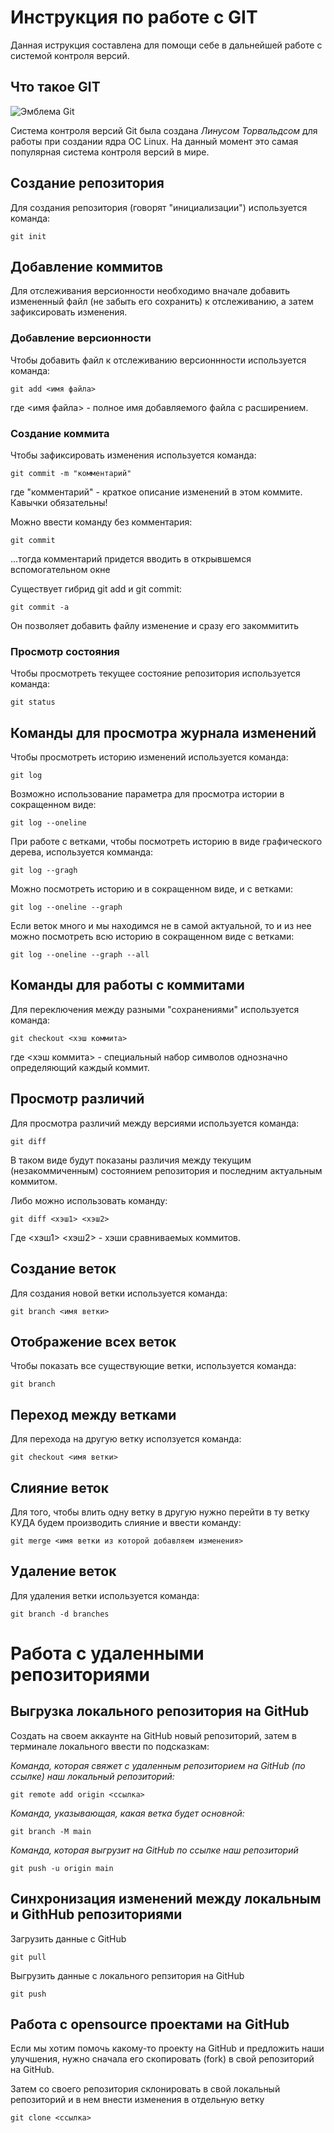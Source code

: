 # **Инструкция по работе с GIT**

Данная иструкция составлена для помощи себе в дальнейшей работе с системой контроля версий.

## Что такое GIT

![Эмблема Git](git.JPG)

Система контроля версий Git была создана *Линусом Торвальдсом* для работы при создании ядра ОС Linux. На данный момент это самая популярная система контроля версий в мире.

## Создание репозитория

Для создания репозитория (говорят "инициализации") используется команда:

    git init

## Добавление коммитов

Для отслеживания версионности необходимо вначале добавить измененный файл (не забыть его сохранить) к отслеживанию, а затем зафиксировать изменения.

### Добавление версионности

Чтобы добавить файл к отслеживанию версионнности используется команда:

    git add <имя файла>

где <имя файла> - полное имя добавляемого файла с расширением.

### Создание коммита

Чтобы зафиксировать изменения используется команда:

    git commit -m "комментарий"

где "комментарий" - краткое описание изменений в этом коммите. Кавычки обязательны!

Можно ввести команду без комментария:

    git commit

...тогда комментарий придется вводить в открывшемся вспомогательном окне

Существует гибрид git add и git commit: 

    git commit -a

Он позволяет добавить файлу изменение и сразу его закоммитить

### Просмотр состояния

Чтобы просмотреть текущее состояние репозитория используется команда:

    git status

## Команды для просмотра журнала изменений

Чтобы просмотреть историю изменений используется команда:

    git log

Возможно использование параметра для просмотра истории в сокращенном виде:

    git log --oneline

При работе с ветками, чтобы посмотреть историю в виде графического дерева, используется комманда:

    git log --gragh

Можно посмотреть историю и в сокращенном виде, и с ветками: 

    git log --oneline --graph

Если веток много и мы находимся не в самой актуальной, то и из нее можно посмотреть всю историю в сокращенном виде с ветками:

    git log --oneline --graph --all

## Команды для работы с коммитами

Для переключения между разными "сохранениями" используется команда:

    git checkout <хэш коммита>

где <хэш коммита> - специальный набор символов однозначно определяющий каждый коммит.

## Просмотр различий

Для просмотра различий между версиями используется команда:

    git diff

В таком виде будут показаны различия между текущим (незакоммиченным) состоянием репозитория и последним актуальным коммитом.

Либо можно использовать команду:

    git diff <хэш1> <хэш2>

Где <хэш1> <хэш2> - хэши сравниваемых коммитов.

## Создание веток

Для создания новой ветки используется команда:

    git branch <имя ветки>

## Отображение всех веток

Чтобы показать все существующие ветки, используется команда: 

    git branch 

## Переход между ветками

Для перехода на другую ветку исползуется команда:

    git checkout <имя ветки>

## Слияние веток

Для того, чтобы влить одну ветку в другую нужно перейти в ту ветку КУДА будем производить слияние и ввести команду:

    git merge <имя ветки из которой добавляем изменения>

## Удаление веток

Для удаления ветки используется команда:
    
    git branch -d branches

# Работа с удаленными репозиториями

## Выгрузка локального репозитория на GitHub

Создать на своем аккаунте на GitHub новый репозиторий, затем в терминале локального ввести по подсказкам:

*Команда, которая свяжет с удаленным репозиторием на GitHub (по ссылке) наш локальный репозиторий:*

    git remote add origin <ссылка>

*Команда, указывающая, какая ветка будет основной:*

    git branch -M main

*Команда, которая выгрузит на GitHub по ссылке наш репозиторий*

    git push -u origin main

## Синхронизация изменений между локальным и GithHub репозиториями

Загрузить данные с GitHub
    
    git pull

Выгрузить данные с локального репзитория на GitHub 

    git push

## Работа с opensource проектами на GitHub

Если мы хотим помочь какому-то проекту на GitHub и предложить наши улучшения, нужно сначала его скопировать (fork) в свой репозиторий на GitHub. 

Затем со своего репозитория склонировать в свой локальный репозиторий и в нем внести изменения в отдельную ветку

    git clone <ссылка>

